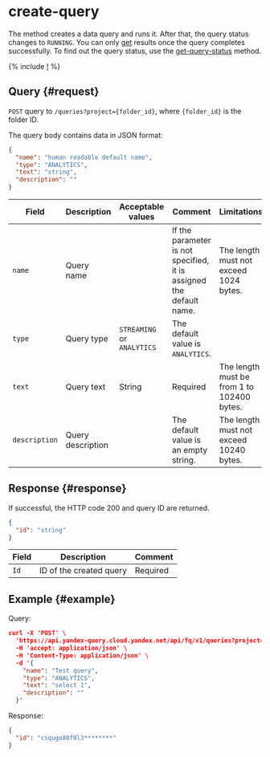 # create-query

The method creates a data query and runs it. After that, the query status changes to `RUNNING`. You can only [get](get-query-results.md) results once the query completes successfully. To find out the query status, use the [get-query-status](get-query-status.md) method.

{% include [!](../../_includes/api-common.md) %}

## Query {#request}

`POST` query to `/queries?project={folder_id}`, where `{folder_id}` is the folder ID.

The query body contains data in JSON format:

```json
{
  "name": "human readable default name",
  "type": "ANALYTICS",
  "text": "string",
  "description": ""
}
```

| Field | Description | Acceptable values | Comment | Limitations |
| ----- | ----- | ----- | ----- | ----- |
| `name` | Query name | | If the parameter is not specified, it is assigned the default name. | The length must not exceed 1024 bytes. |
| `type` | Query type | `STREAMING` or `ANALYTICS` | The default value is `ANALYTICS`. | |
| `text` | Query text | String | Required | The length must be from 1 to 102400 bytes. |
| `description` | Query description | | The default value is an empty string. | The length must not exceed 10240 bytes. |

## Response {#response}

If successful, the HTTP code 200 and query ID are returned.

```json
{
  "id": "string"
}
```

| Field | Description | Comment |
| ----- | ----- | ----- |
| `Id` | ID of the created query | Required |

## Example {#example}

Query:

```json
curl -X 'POST' \
  'https://api.yandex-query.cloud.yandex.net/api/fq/v1/queries?project=b1gaue5b382m********' \
  -H 'accept: application/json' \
  -H 'Content-Type: application/json' \
  -d '{
    "name": "Test query",
    "type": "ANALYTICS",
    "text": "select 1",
    "description": ""
  }'
```

Response:

```json
{
  "id": "csqugo80f0l3********"
}
```
